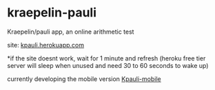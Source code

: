 # kraepelin-pauli
Kraepelin/pauli app, an online arithmetic test

site: [kpauli.herokuapp.com](https://kpauli.herokuapp.com/) 

*if the site doesnt work, wait for 1 minute  and refresh (heroku free tier server will sleep when unused and need 30 to 60 seconds to wake up)


currently developing the mobile version [Kpauli-mobile](https://github.com/gelargew/kpauli-mobile)
